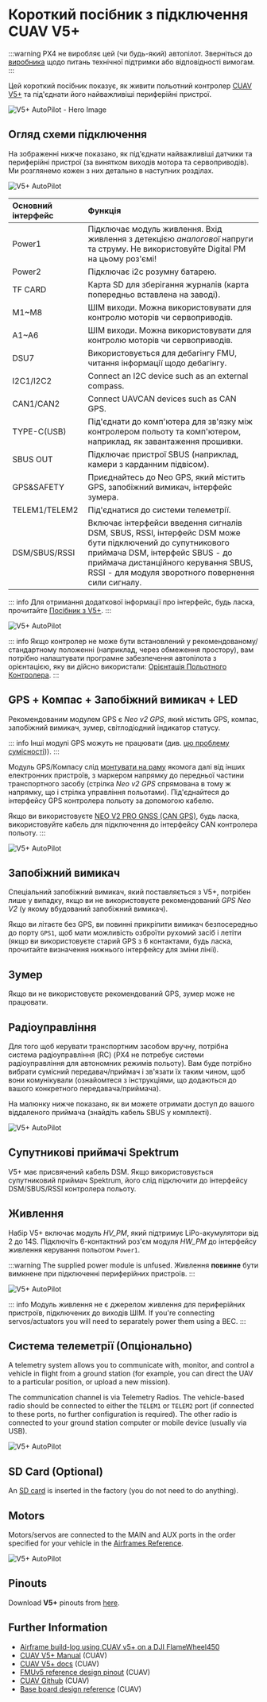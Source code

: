 # Короткий посібник з підключення CUAV V5+

:::warning PX4 не виробляє цей (чи будь-який) автопілот. Зверніться до [виробника](https://store.cuav.net/) щодо питань технічної підтримки або відповідності вимогам.
:::

Цей короткий посібник показує, як живити польотний контролер [CUAV V5+](../flight_controller/cuav_v5_plus.md) та під'єднати його найважливіші периферійні пристрої.

![V5+ AutoPilot - Hero Image](../../assets/flight_controller/cuav_v5_plus/v5+_01.png)

## Огляд схеми підключення

На зображенні нижче показано, як під'єднати найважливіші датчики та периферійні пристрої (за винятком виходів мотора та сервоприводів). Ми розглянемо кожен з них детально в наступних розділах.

![V5+ AutoPilot](../../assets/flight_controller/cuav_v5_plus/connection/v5+_quickstart_01.png)

| Основний інтерфейс | Функція                                                                                                                                                                                                                                   |
|:------------------ |:----------------------------------------------------------------------------------------------------------------------------------------------------------------------------------------------------------------------------------------- |
| Power1             | Підключає модуль живлення. Вхід живлення з детекцією _аналогової_ напруги та струму. Не використовуйте Digital PM на цьому роз'ємі!                                                                                                       |
| Power2             | Підключає i2c розумну батарею.                                                                                                                                                                                                            |
| TF CARD            | Карта SD для зберігання журналів (карта попередньо вставлена на заводі).                                                                                                                                                                  |
| M1~M8              | ШІМ виходи. Можна використовувати для контролю моторів чи сервоприводів.                                                                                                                                                                  |
| A1~A6              | ШІМ виходи. Можна використовувати для контролю моторів чи сервоприводів.                                                                                                                                                                  |
| DSU7               | Використовується для дебагінгу FMU, читання інформації щодо дебагінгу.                                                                                                                                                                    |
| І2C1/I2C2          | Connect an I2C device such as an external compass.                                                                                                                                                                                        |
| CAN1/CAN2          | Connect UAVCAN devices such as CAN GPS.                                                                                                                                                                                                   |
| TYPE-C\(USB\)    | Під'єднати до комп'ютера для зв'язку між контролером польоту та комп'ютером, наприклад, як завантаження прошивки.                                                                                                                         |
| SBUS OUT           | Підключає пристрої SBUS (наприклад, камери з карданним підвісом).                                                                                                                                                                         |
| GPS&SAFETY         | Приєднайтесь до Neo GPS, який містить GPS, запобіжний вимикач, інтерфейс зумера.                                                                                                                                                          |
| TELEM1/TELEM2      | Під'єднатися до системи телеметрії.                                                                                                                                                                                                       |
| DSM/SBUS/RSSI      | Включає інтерфейси введення сигналів DSM, SBUS, RSSI, інтерфейс DSM може бути підключений до супутникового приймача DSM, інтерфейс SBUS - до приймача дистанційного керування SBUS, RSSI - для модуля зворотного повернення сили сигналу. |

::: info Для отримання додаткової інформації про інтерфейс, будь ласка, прочитайте [Посібник з V5+](http://manual.cuav.net/V5-Plus.pdf).
:::

![V5+ AutoPilot](../../assets/flight_controller/cuav_v5_plus/connection/v5+_quickstart_02.png)

::: info Якщо контролер не може бути встановлений у рекомендованому/стандартному положенні (наприклад, через обмеження простору), вам потрібно налаштувати програмне забезпечення автопілота з орієнтацією, яку ви дійсно використали: [Орієнтація Польотного Контролера](../gps_compass/rtk_gps.md).
:::

## GPS + Компас + Запобіжний вимикач + LED

Рекомендованим модулем GPS є _Neo v2 GPS_, який містить GPS, компас, запобіжний вимикач, зумер, світлодіодний індикатор статусу.

::: info Інші модулі GPS можуть не працювати (див. [цю проблему сумісності](../flight_controller/cuav_v5_nano.md#compatibility_gps))).
:::

Модуль GPS/Компасу слід [монтувати на раму](../assembly/mount_gps_compass.md) якомога далі від інших електронних пристроїв, з маркером напрямку до передньої частини транспортного засобу (стрілка _Neo v2 GPS_ спрямована в тому ж напрямку, що і стрілка управління польотами). Під'єднайтеся до інтерфейсу GPS контролера польоту за допомогою кабелю.

Якщо ви використовуєте [NEO V2 PRO GNSS (CAN GPS)](http://doc.cuav.net/gps/neo-series-gnss/en/neo-v2-pro.html), будь ласка, використовуйте кабель для підключення до інтерфейсу CAN контролера польоту.
:::

![V5+ AutoPilot](../../assets/flight_controller/cuav_v5_plus/connection/v5+_quickstart_03.png)

## Запобіжний вимикач

Спеціальний запобіжний вимикач, який поставляється з V5+, потрібен лише у випадку, якщо ви не використовуєте рекомендований _GPS Neo V2_ (у якому вбудований запобіжний вимикач).

Якщо ви літаєте без GPS, ви повинні прикріпити вимикач безпосередньо до порту `GPS1`, щоб мати можливість озброїти рухомий засіб і летіти (якщо ви використовуєте старий GPS з 6 контактами, будь ласка, прочитайте визначення нижнього інтерфейсу для зміни лінії).

## Зумер

Якщо ви не використовуєте рекомендований GPS, зумер може не працювати.

## Радіоуправління

Для того щоб керувати транспортним засобом вручну, потрібна система радіоуправління (RC) (PX4 не потребує системи радіоуправління для автономних режимів польоту). Вам буде потрібно вибрати сумісний передавач/приймач і зв'язати їх таким чином, щоб вони комунікували (ознайомтеся з інструкціями, що додаються до вашого конкретного передавача/приймача).

На малюнку нижче показано, як ви можете отримати доступ до вашого віддаленого приймача (знайдіть кабель SBUS у комплекті).

![V5+ AutoPilot](../../assets/flight_controller/cuav_v5_plus/connection/v5+_quickstart_04.png)

## Супутникові приймачі Spektrum

V5+ має присвячений кабель DSM. Якщо використовується супутниковий приймач Spektrum, його слід підключити до інтерфейсу DSM/SBUS/RSSI контролера польоту.

## Живлення

Набір V5+ включає модуль _HV_PM_, який підтримує LiPo-акумулятори від 2 до 14S. Підключіть 6-контактний роз'єм модуля _HW_PM_ до інтерфейсу живлення керування польотом `Power1`.

:::warning
The supplied power module is unfused. Живлення **повинне** бути вимкнене при підключенні периферійних пристроїв.
:::

![V5+ AutoPilot](../../assets/flight_controller/cuav_v5_plus/connection/v5+_quickstart_01.png)

::: info
Модуль живлення не є джерелом живлення для периферійних пристроїв, підключених до виходів ШІМ.
If you're connecting servos/actuators you will need to separately power them using a BEC.
:::

## Система телеметрії (Опціонально)

A telemetry system allows you to communicate with, monitor, and control a vehicle in flight from a ground station (for example, you can direct the UAV to a particular position, or upload a new mission).

The communication channel is via Telemetry Radios. The vehicle-based radio should be connected to either the `TELEM1` or `TELEM2` port (if connected to these ports, no further configuration is required). The other radio is connected to your ground station computer or mobile device (usually via USB).

![V5+ AutoPilot](../../assets/flight_controller/cuav_v5_plus/connection/v5+_quickstart_06.png)

<a id="sd_card"></a>

## SD Card (Optional)

An [SD card](../getting_started/px4_basic_concepts.md#sd-cards-removable-memory) is inserted in the factory (you do not need to do anything).

## Motors

Motors/servos are connected to the MAIN and AUX ports in the order specified for your vehicle in the [Airframes Reference](../airframes/airframe_reference.md).

![V5+ AutoPilot](../../assets/flight_controller/cuav_v5_plus/connection/v5+_quickstart_07.png)

## Pinouts

Download **V5+** pinouts from [here](http://manual.cuav.net/V5-Plus.pdf).

## Further Information

- [Airframe build-log using CUAV v5+ on a DJI FlameWheel450](../frames_multicopter/dji_f450_cuav_5plus.md)
- [CUAV V5+ Manual](http://manual.cuav.net/V5-Plus.pdf) (CUAV)
- [CUAV V5+ docs](http://doc.cuav.net/flight-controller/v5-autopilot/en/v5+.html) (CUAV)
- [FMUv5 reference design pinout](https://docs.google.com/spreadsheets/d/1-n0__BYDedQrc_2NHqBenG1DNepAgnHpSGglke-QQwY/edit#gid=912976165) (CUAV)
- [CUAV Github](https://github.com/cuav) (CUAV)
- [Base board design reference](https://github.com/cuav/hardware/tree/master/V5_Autopilot/V5%2B/V5%2BBASE) (CUAV)
